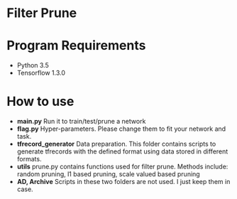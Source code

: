 # Filter Prune

# Program Requirements
- Python 3.5
- Tensorflow 1.3.0

# How to use
- **main.py**
Run it to train/test/prune a network
- **flag.py**
Hyper-parameters. Please change them to fit your network and task.
- **tfrecord_generator**
Data preparation. This folder contains scripts to generate tfrecords with the defined format using data stored in different formats.
- **utils**
prune.py contains functions used for filter prune.
Methods include: random pruning, l1 based pruning, scale valued based pruning
- **AD, Archive**
Scripts in these two folders are not used. I just keep them in case. 

 

